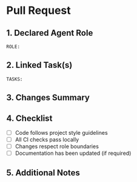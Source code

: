 # Pull Request

## 1. Declared Agent Role
<!-- One of: architect | planner | implementer | reviewer | security-auditor | doc-writer | devops | integrator -->
<!-- IMPORTANT: This must be in the format `ROLE: role_name` (include the backticks) -->
`ROLE: `

## 2. Linked Task(s)
<!-- List task IDs from tasks/*.yaml or put N/A -->
<!-- IMPORTANT: This must be in the format `TASKS: id1, id2` or `TASKS: N/A` (include the backticks) -->
`TASKS: `

## 3. Changes Summary
<!-- Provide a clear and concise description of the changes -->

## 4. Checklist
<!-- Mark completed items with an [x] -->

- [ ] Code follows project style guidelines
- [ ] All CI checks pass locally 
- [ ] Changes respect role boundaries
- [ ] Documentation has been updated (if required)

## 5. Additional Notes
<!-- Any additional information that reviewers should know -->
